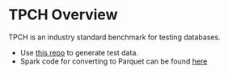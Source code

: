 # TPCH Overview

TPCH is an industry standard benchmark for testing databases.

- Use [this repo](https://github.com/databricks/tpch-dbgen) to generate test data.
- Spark code for converting to Parquet can be found [here](../spark/benchmarks)